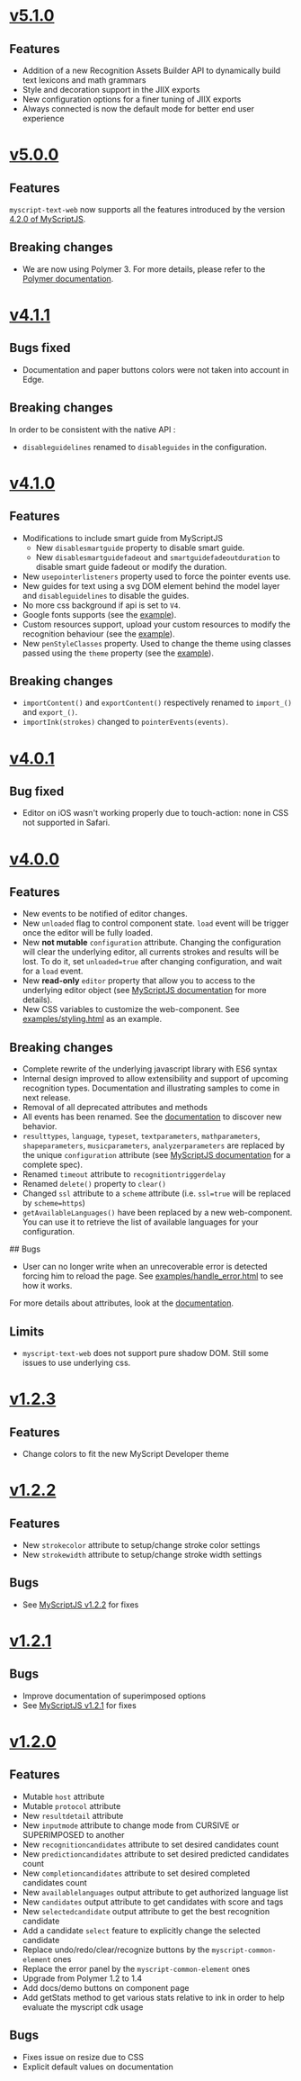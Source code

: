 # [v5.1.0](https://github.com/MyScript/myscript-text-web/tree/v5.1.0)

## Features

- Addition of a new Recognition Assets Builder API to dynamically build text lexicons and math grammars
- Style and decoration support in the JIIX exports
- New configuration options for a finer tuning of JIIX exports
- Always connected is now the default mode for better end user experience

# [v5.0.0](https://github.com/MyScript/myscript-text-web/tree/v5.0.0)

## Features

`myscript-text-web` now supports all the features introduced by the version [4.2.0 of MyScriptJS](https://github.com/MyScript/myscriptjs/tree/v4.2.0).

## Breaking changes

- We are now using Polymer 3. For more details, please refer to the [Polymer documentation](https://www.polymer-project.org/3.0/docs/about_30).

# [v4.1.1](https://github.com/MyScript/myscript-text-web/tree/v4.1.1)

## Bugs fixed
- Documentation and paper buttons colors were not taken into account in Edge.

## Breaking changes

In order to be consistent with the native API :
- `disableguidelines` renamed to `disableguides` in the configuration.

# [v4.1.0](https://github.com/MyScript/myscript-text-web/tree/v4.1.0)

## Features
- Modifications to include smart guide from MyScriptJS
    - New `disablesmartguide` property to disable smart guide.
    - New `disablesmartguidefadeout` and  `smartguidefadeoutduration` to disable smart guide fadeout or modify the duration.
- New `usepointerlisteners` property used to force the pointer events use.
- New guides for text using a svg DOM element behind the model layer and `disableguidelines` to disable the guides.
- No more css background if api is set to `V4`.
- Google fonts supports (see the [example](./examples/v4/change_fonts.html)).
- Custom resources support, upload your custom resources to modify the recognition behaviour (see the [example](./examples/v4/custom_resources.html)).
- New `penStyleClasses` property. Used to change the theme using classes passed using the `theme` property (see the [example](./examples/non-version-specific/customize_style.html)).

## Breaking changes
- `importContent()` and `exportContent()` respectively renamed to `import_()` and `export_()`.
- `importInk(strokes)` changed to `pointerEvents(events)`.

# [v4.0.1](https://github.com/MyScript/myscript-text-web/tree/v4.0.1)

## Bug fixed
- Editor on iOS wasn't working properly due to touch-action: none in CSS not supported in Safari.

# [v4.0.0](https://github.com/MyScript/myscript-text-web/tree/v4.0.0)

## Features
- New events to be notified of editor changes. 
- New `unloaded` flag to control component state. `load` event will be trigger once the editor will be fully loaded.
- New **not mutable** `configuration` attribute. Changing the configuration will clear the underlying editor, all currents strokes and results will be lost. To do it, set `unloaded=true` after changing configuration, and wait for a `load` event.
- New **read-only** `editor` property that allow you to access to the underlying editor object (see [MyScriptJS documentation]() for more details).
- New CSS variables to customize the web-component. See [examples/styling.html](examples/styling.html) as an example.
 
## Breaking changes
- Complete rewrite of the underlying javascript library with ES6 syntax
- Internal design improved to allow extensibility and support of upcoming recognition types. Documentation and illustrating samples to come in next release. 
- Removal of all deprecated attributes and methods
- All events has been renamed. See the [documentation](docs/index.html) to discover new behavior.
- `resulttypes`, `language`, `typeset`, `textparameters`, `mathparameters`, `shapeparameters`, `musicparameters`, `analyzerparameters` are replaced by the unique `configuration` attribute (see [MyScriptJS documentation]() for a complete spec).
- Renamed `timeout` attribute to `recognitiontriggerdelay`
- Renamed `delete()` property to `clear()`
- Changed `ssl` attribute to a `scheme` attribute (i.e. `ssl=true` will be replaced by `scheme=https`)
- `getAvailableLanguages()` have been replaced by a new web-component. You can use it to retrieve the list of available languages for your configuration.

## Bugs
- User can no longer write when an unrecoverable error is detected forcing him to reload the page. See [examples/handle_error.html](examples/handle_error.html) to see how it works.

For more details about attributes, look at the [documentation](docs/index.html).

## Limits
- `myscript-text-web` does not support pure shadow DOM. Still some issues to use underlying css.

# [v1.2.3](https://github.com/MyScript/myscript-text-web/tree/v1.2.3)

## Features
- Change colors to fit the new MyScript Developer theme

# [v1.2.2](https://github.com/MyScript/myscript-text-web/tree/v1.2.2)

## Features
- New `strokecolor` attribute to setup/change stroke color settings
- New `strokewidth` attribute to setup/change stroke width settings

## Bugs
- See [MyScriptJS v1.2.2](https://github.com/MyScript/MyScriptJS/tree/v1.2.2) for fixes

# [v1.2.1](https://github.com/MyScript/myscript-text-web/tree/v1.2.1)

## Bugs
- Improve documentation of superimposed options
- See [MyScriptJS v1.2.1](https://github.com/MyScript/MyScriptJS/tree/v1.2.1) for fixes

# [v1.2.0](https://github.com/MyScript/myscript-text-web/tree/v1.2.0)

## Features
- Mutable `host` attribute
- Mutable `protocol` attribute
- New `resultdetail` attribute 
- New `inputmode` attribute to change mode from CURSIVE or SUPERIMPOSED to another
- New `recognitioncandidates` attribute to set desired candidates count
- New `predictioncandidates` attribute to set desired predicted candidates count
- New `completioncandidates` attribute to set desired completed candidates count
- New `availablelanguages` output attribute to get authorized language list
- New `candidates` output attribute to get candidates with score and tags
- New `selectedcandidate` output attribute to get the best recognition candidate
- Add a candidate `select` feature to explicitly change the selected candidate
- Replace undo/redo/clear/recognize buttons by the `myscript-common-element` ones
- Replace the error panel by the `myscript-common-element` ones
- Upgrade from Polymer 1.2 to 1.4
- Add docs/demo buttons on component page
- Add getStats method to get various stats relative to ink in order to help evaluate the myscript cdk usage

## Bugs
- Fixes issue on resize due to CSS
- Explicit default values on documentation 
